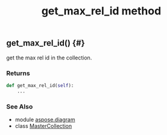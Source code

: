 ﻿---
title: get_max_rel_id method
second_title: Aspose.Diagram for Python via .NET API References
description: 
type: docs
weight: 60
url: /python-net/aspose.diagram/mastercollection/get_max_rel_id/
is_root: false
---

## get_max_rel_id() {#}

get the max rel id in the collection.

### Returns 





```python
def get_max_rel_id(self):
    ...
```





### See Also
* module [aspose.diagram](../../)
* class [MasterCollection](/diagram/python-net/aspose.diagram/mastercollection)
